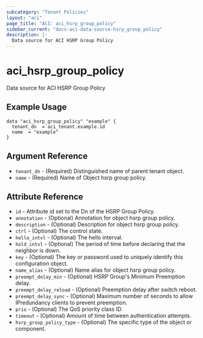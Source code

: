 ```yaml
---
subcategory: "Tenant Policies"
layout: "aci"
page_title: "ACI: aci_hsrp_group_policy"
sidebar_current: "docs-aci-data-source-hsrp_group_policy"
description: |-
  Data source for ACI HSRP Group Policy
---
```


# aci_hsrp_group_policy

Data source for ACI HSRP Group Policy

## Example Usage

```hcl
data "aci_hsrp_group_policy" "example" {
  tenant_dn  = aci_tenant.example.id
  name  = "example"
}
```

## Argument Reference

- `tenant_dn` - (Required) Distinguished name of parent tenant object.
- `name` - (Required) Name of Object hsrp group policy.

## Attribute Reference

- `id` - Attribute id set to the Dn of the HSRP Group Policy.
- `annotation` - (Optional) Annotation for object hsrp group policy.
- `description` - (Optional) Description for object hsrp group policy.
- `ctrl` - (Optional) The control state.
- `hello_intvl` - (Optional) The hello interval.
- `hold_intvl` - (Optional) The period of time before declaring that the neighbor is down.
- `key` - (Optional) The key or password used to uniquely identify this configuration object.
- `name_alias` - (Optional) Name alias for object hsrp group policy.
- `preempt_delay_min` - (Optional) HSRP Group's Minimum Preemption delay.
- `preempt_delay_reload` - (Optional) Preemption delay after switch reboot.
- `preempt_delay_sync` - (Optional) Maximum number of seconds to allow IPredundancy clients to prevent preemption.
- `prio` - (Optional) The QoS priority class ID.
- `timeout` - (Optional) Amount of time between authentication attempts.
- `hsrp_group_policy_type` - (Optional) The specific type of the object or component.
